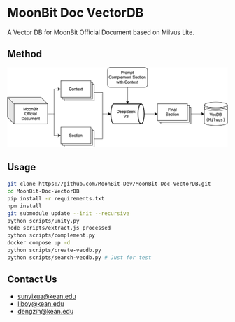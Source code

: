 # MoonBit Doc VectorDB

A Vector DB for MoonBit Official Document based on Milvus Lite.

## Method

![](./method.svg)

## Usage

```bash
git clone https://github.com/MoonBit-Dev/MoonBit-Doc-VectorDB.git
cd MoonBit-Doc-VectorDB
pip install -r requirements.txt
npm install
git submodule update --init --recursive
python scripts/unity.py
node scripts/extract.js processed
python scripts/complement.py
docker compose up -d
python scripts/create-vecdb.py
python scripts/search-vecdb.py # Just for test
```

## Contact Us

- sunyixua@kean.edu
- liboy@kean.edu
- dengzih@kean.edu
